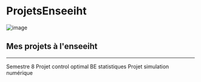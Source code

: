 # ProjetsEnseeiht
![image](https://github.com/brantcho/ProjetsEnseeiht/assets/82893225/e53b07ff-76bd-42f6-b726-76fc83d2a73b)

## Mes projets à l'enseeiht  <br>
******************
Semestre 8 
 Projet control optimal 
 BE statistiques 
 Projet simulation numérique  
